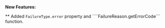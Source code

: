 **New Features:**

** Added ```FailureType.error``` property and ````FailureReason.getErrorCode``` function.